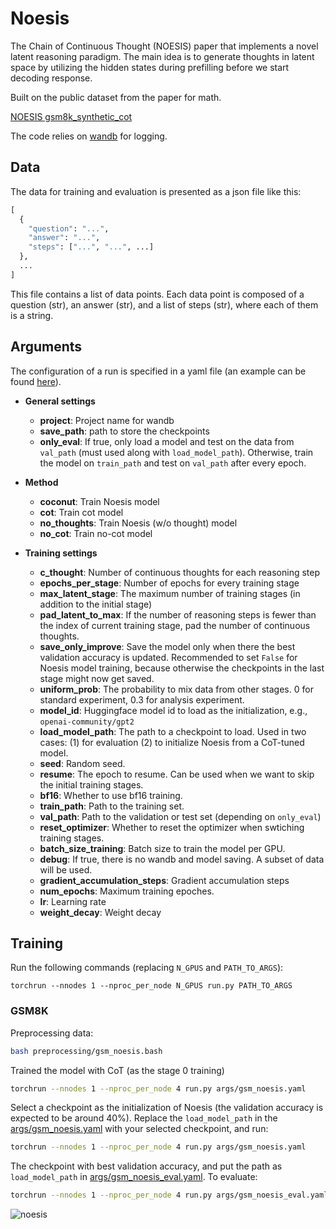 # Noesis

The Chain of Continuous Thought (NOESIS) paper that implements a novel latent reasoning paradigm. The main idea is to generate thoughts in latent space by utilizing the hidden states during prefilling before we start decoding response. 

Built on the public dataset from the paper for math.

[NOESIS gsm8k_synthetic_cot](https://huggingface.co/datasets/casperhansen/gsm8k_synthetic_cot)

The code relies on [wandb](https://wandb.ai/site/) for logging.

## Data

The data for training and evaluation is presented as a json file like this:

```python
[
  {
    "question": "...",
    "answer": "...",
    "steps": ["...", "...", ...]
  },
  ...
]
```

This file contains a list of data points. Each data point is composed of a question (str), an answer (str), and a list of steps (str), where each of them is a string.

## Arguments

The configuration of a run is specified in a yaml file (an example can be found [here](args/gsm_noesis.yaml)).

- **General settings**

  - **project**: Project name for wandb
  - **save_path**: path to store the checkpoints
  - **only_eval**: If true, only load a model and test on the data from `val_path` (must used along with `load_model_path`). Otherwise, train the model on `train_path` and test on `val_path` after every epoch.

- **Method**
  - **coconut**: Train Noesis model
  - **cot**: Train cot model
  - **no_thoughts**: Train Noesis (w/o thought) model
  - **no_cot**: Train no-cot model

- **Training settings**

  - **c_thought**: Number of continuous thoughts for each reasoning step
  - **epochs_per_stage**: Number of epochs for every training stage
  - **max_latent_stage**: The maximum number of training stages (in addition to the initial stage)
  - **pad_latent_to_max**: If the number of reasoning steps is fewer than the index of current training stage, pad the number of continuous thoughts.
  - **save_only_improve**: Save the model only when there the best validation accuracy is updated. Recommended to set `False` for Noesis model training, because otherwise the checkpoints in the last stage might now get saved.
  - **uniform_prob**: The probability to mix data from other stages. 0 for standard experiment, 0.3 for analysis experiment.
  - **model_id**: Huggingface model id to load as the initialization, e.g., `openai-community/gpt2`
  - **load_model_path**: The path to a checkpoint to load. Used in two cases: (1) for evaluation (2) to initialize Noesis from a CoT-tuned model.
  - **seed**: Random seed.
  - **resume**: The epoch to resume. Can be used when we want to skip the initial training stages.
  - **bf16**: Whether to use bf16 training.
  - **train_path**: Path to the training set.
  - **val_path**: Path to the validation or test set (depending on `only_eval`)
  - **reset_optimizer**: Whether to reset the optimizer when swtiching training stages.
  - **batch_size_training**: Batch size to train the model per GPU.
  - **debug**: If true, there is no wandb and model saving. A subset of data will be used.
  - **gradient_accumulation_steps**: Gradient accumulation steps
  - **num_epochs**: Maximum training epoches.
  - **lr**: Learning rate
  - **weight_decay**: Weight decay


## Training

Run the following commands (replacing `N_GPUS` and `PATH_TO_ARGS`):

```
torchrun --nnodes 1 --nproc_per_node N_GPUS run.py PATH_TO_ARGS
```


### GSM8K

Preprocessing data:

```bash
bash preprocessing/gsm_noesis.bash
```

Trained the model with CoT (as the stage 0 training)

```bash
torchrun --nnodes 1 --nproc_per_node 4 run.py args/gsm_noesis.yaml
```

Select a checkpoint as the initialization of Noesis (the validation accuracy is expected to be around 40%). Replace the `load_model_path` in the [args/gsm_noesis.yaml](args/gsm_noesis.yaml) with your selected checkpoint, and run:

```bash
torchrun --nnodes 1 --nproc_per_node 4 run.py args/gsm_noesis.yaml
```

The checkpoint with best validation accuracy, and put the path as `load_model_path` in [args/gsm_noesis_eval.yaml](args/gsm_noesis_eval.yaml). To evaluate:

```bash
torchrun --nnodes 1 --nproc_per_node 4 run.py args/gsm_noesis_eval.yaml
```

![noesis](https://media.discordapp.net/attachments/1174494134552240249/1410718791851180243/Add_a_heading_3.png?ex=68b209c1&is=68b0b841&hm=e9f575bc014719377f7a0846208b8fe83920a3d075067e18c49c8c67aac011de&=&format=webp&quality=lossless&width=1232&height=411)
